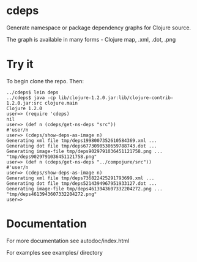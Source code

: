 cdeps
=====

Generate namespace or package dependency graphs for Clojure source.

The graph is available in many forms - Clojure map, .xml, .dot, .png

Try it
=======

To begin clone the repo. Then:

	../cdeps$ lein deps
	../cdeps$ java -cp lib/clojure-1.2.0.jar:lib/clojure-contrib-1.2.0.jar:src clojure.main
	Clojure 1.2.0
 	user=> (require 'cdeps)
	nil
	user=> (def n (cdeps/get-ns-deps "src"))
	#'user/n
	user=> (cdeps/show-deps-as-image n)
	Generating xml file tmp/deps1998007352610584369.xml ...
	Generating dot file tmp/deps6773090530659788743.dot ...
	Generating image-file tmp/deps9029791036451121758.png ...
	"tmp/deps9029791036451121758.png"
	user=> (def n (cdeps/get-ns-deps "../compojure/src"))
	#'user/n
	user=> (cdeps/show-deps-as-image n)
	Generating xml file tmp/deps736822425291793699.xml ...
	Generating dot file tmp/deps5214394967951933127.dot ...
	Generating image-file tmp/deps4613943607332204272.png ...
	"tmp/deps4613943607332204272.png"
	user=> 

Documentation
=============

For more documentation see autodoc/index.html

For examples see examples/ directory
